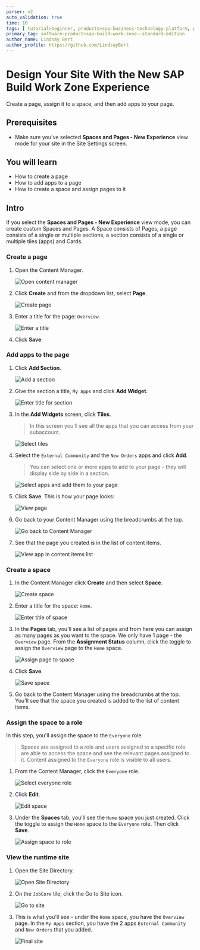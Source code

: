 ```yaml
---
parser: v2
auto_validation: true
time: 10
tags: [ tutorial>beginner, products>sap-business-technology-platform, products>sap-fiori, products>sap-build-work-zone--standard-edition]
primary_tag: software-product>sap-build-work-zone--standard-edition
author_name: Lindsay Bert
author_profile: https://github.com/LindsayBert
---
```



# Design Your Site With the New SAP Build Work Zone Experience
<!-- description --> Create a page, assign it to a space, and then add apps to your page.

## Prerequisites
- Make sure you've selected **Spaces and Pages - New Experience** view mode for your site in the Site Settings screen. 

## You will learn
  - How to create a page
  - How to add apps to a page 
  - How to create a space and assign pages to it                    

## Intro  
If you select the **Spaces and Pages - New Experience** view mode, you can create custom Spaces and Pages. A Space consists of Pages, a page consists of a single or multiple sections, a section consists of a single or multiple tiles (apps) and Cards.


### Create a page

1. Open the Content Manager. 

    ![Open content manager](1-open-content-manager.png )

2. Click **Create** and from the dropdown list, select **Page**.

    ![Create page](2-create-page.png)

3. Enter a title for the page: `Overview`.

    ![Enter a title](3-enter-title.png)

4. Click **Save**.

### Add apps to the page    

1. Click **Add Section**.

    ![Add a section](4-add-section.png)

2. Give the section a title, `My Apps` and click **Add Widget**.

    ![Enter title for section](5-section-title.png)

3. In the **Add Widgets** screen, click **Tiles**.

    > In this screen you'll see all the apps that you can access from your subaccount. 

    ![Select tiles](6-select-tiles.png)

4. Select the `External Community` and the `New Orders` apps and click **Add**.

    > You can select one or more apps to add to your page - they will display side by side in a section.

    ![Select apps and add them to your page](7-select-apps.png)

5. Click **Save**. This is how your page looks:

    ![View page](8-view-page.png)

6. Go back to your Content Manager using the breadcrumbs at the top.

    ![Go back to Content Manager](9-go-back-to-content-manager.png)

7. See that the page you created is in the list of content items.

    ![View app in content items list](10-page-in-list.png)


### Create a space

1. In the Content Manager click **Create** and then select **Space**.

    ![Create space](11-create-space.png)

2. Enter a title for the space: `Home`.

    ![Enter title of space](12-space-title.png)

3.  In the **Pages** tab, you'll see a list of pages and from here you can assign as many pages as you want to the space. We only have 1 page - the `Overview` page. From the **Assignment Status** column, click the toggle to assign the `Overview` page to the `Home` space.

    ![Assign page to space](13-assign-page-to-space.png)

4. Click **Save**. 

    ![Save space](14-save-space.png)

5. Go back to the Content Manager using the breadcrumbs at the top. You'll see that the space you created is added to the list of content items.


### Assign the space to a role

In this step, you'll assign the space to the `Everyone` role. 

>Spaces are assigned to a role and users assigned to a specific role are able to access the space and see the relevant pages assigned to it.  Content assigned to the `Everyone` role is visible to all users.

1. From the Content Manager, click the `Everyone` role.

    ![Select everyone role](15-select-everyone-role.png)

2. Click **Edit**.

    ![Edit space](16-edit-space.png)

3. Under the **Spaces** tab, you'll see the `Home` space you just created. Click the toggle to assign the `Home` space to the `Everyone` role. Then click **Save**.

    ![Assign space to role](17-assign-space-to-role.png)

### View the runtime site

1. Open the Site Directory.

    ![Open Site Directory](18-open-site-directory.png)

2. On the `JobCore` tile, click the Go to Site icon.

    ![Go to site](19-go-to-site.png)

3. This is what you'll see - under the `Home` space, you have the `Overview` page. In the `My Apps` section, you have the 2 apps `External Community` and  `New Orders` that you added.

    ![Final site](20-final-site.png)
